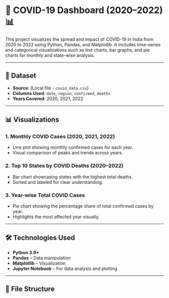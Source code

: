 # 🦠 COVID-19 Dashboard (2020–2022) 📊

This project visualizes the spread and impact of COVID-19 in India from 2020 to 2022 using Python, Pandas, and Matplotlib. It includes time-series and categorical visualizations such as line charts, bar graphs, and pie charts for monthly and state-wise analysis.

---

## 📁 Dataset

- **Source**: [Local file - `covid_data.csv`]  
- **Columns Used**: `date`, `region`, `confirmed`, `deaths`
- **Years Covered**: 2020, 2021, 2022

---

## 📊 Visualizations

### 1. **Monthly COVID Cases (2020, 2021, 2022)**
- Line plot showing monthly confirmed cases for each year.
- Visual comparison of peaks and trends across years.

### 2. **Top 10 States by COVID Deaths (2020–2022)**
- Bar chart showcasing states with the highest total deaths.
- Sorted and labeled for clear understanding.

### 3. **Year-wise Total COVID Cases**
- Pie chart showing the percentage share of total confirmed cases by year.
- Highlights the most affected year visually.

---

## 🛠️ Technologies Used

- **Python 3.9+**
- **Pandas** – Data manipulation
- **Matplotlib** – Visualization
- **Jupyter Notebook** – For data analysis and plotting

---

## 📂 File Structure

